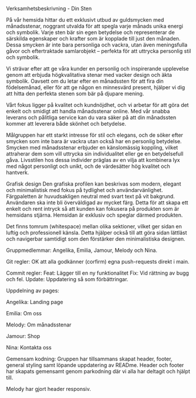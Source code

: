 Verksamhetsbeskrivning - Din Sten


På vår hemsida hittar du ett exklusivt utbud av guldsmycken med månadsstenar, noggrant utvalda för att spegla varje månads unika energi och symbolik. Varje sten bär sin egen betydelse och representerar de särskilda egenskaper och krafter som är kopplade till just den månaden. Dessa smycken är inte bara personliga och vackra, utan även meningsfulla gåvor och eftertraktade samlarobjekt – perfekta för att uttrycka personlig stil och symbolik.

Vi strävar efter att ge våra kunder en personlig och inspirerande upplevelse genom att erbjuda högkvalitativa stenar med vacker design och äkta symbolik. Oavsett om du letar efter en månadssten för att fira din födelsemånad, eller för att ge någon en minnesvärd present, hjälper vi dig att hitta den perfekta stenen som bär på djupare mening.

Vårt fokus ligger på kvalitet och kundnöjdhet, och vi arbetar för att göra det enkelt och smidigt att handla månadsstenar online. Med vår snabba leverans och pålitliga service kan du vara säker på att din månadssten kommer att leverera både skönhet och betydelse.

Målgruppen har ett starkt intresse för stil och elegans, och de söker efter smycken som inte bara är vackra utan också har en personlig betydelse. Smycken med månadsstenar erbjuder en känslomässig koppling, vilket attraherar dem som vill uttrycka sin individualitet eller ge en betydelsefull gåva. Livsstilen hos dessa individer präglas av en vilja att kombinera lyx med något personligt och unikt, och de värdesätter hög kvalitet och hantverk.


Grafisk design
Den grafiska profilen kan beskrivas som modern, elegant och minimalistisk med fokus på tydlighet och användarvänlighet. Färgpaletten är huvudsakligen neutral med svart text på vit bakgrund. Användaren ska inte bli överväldigad av mycket färg. Detta för att skapa ett enkelt och rent intryck så att kunden kan fokusera på produkten som är hemsidans stjärna. Hemsidan är exklusiv och speglar därmed produkten.

Det finns tomrum (whitespace) mellan olika sektioner, vilket ger sidan en luftig och professionell känsla. Detta hjälper också till att göra sidan lättläst och navigerbar samtidigt som den förstärker den minimalistiska designen. 




Gruppmedlemmar:
Angelika, Emilia, Jamour, Melody och Nina.


Git regler: OK att alla godkänner (corfirm) egna push-requests direkt i main. 


Commit regler: 
            Feat: Lägger till en ny funktionalitet 
            Fix: Vid rättning av bugg och fel. 
            Update: Uppdatering så som förbättringar.



Uppdelning av pages:

Angelika: Landing page

Emilia: Om oss

Melody: Om månadsstenar

Jamour: Shop

Nina: Kontakta oss

Gemensam kodning: 
Gruppen har tillsammans skapat header, footer, general styling samt löpande uppdatering av READme.
Header och footer har skapats gemensamt genom parkodning där vi alla har deltagit och hjälpt till.

Melody har gjort header responsiv. 


